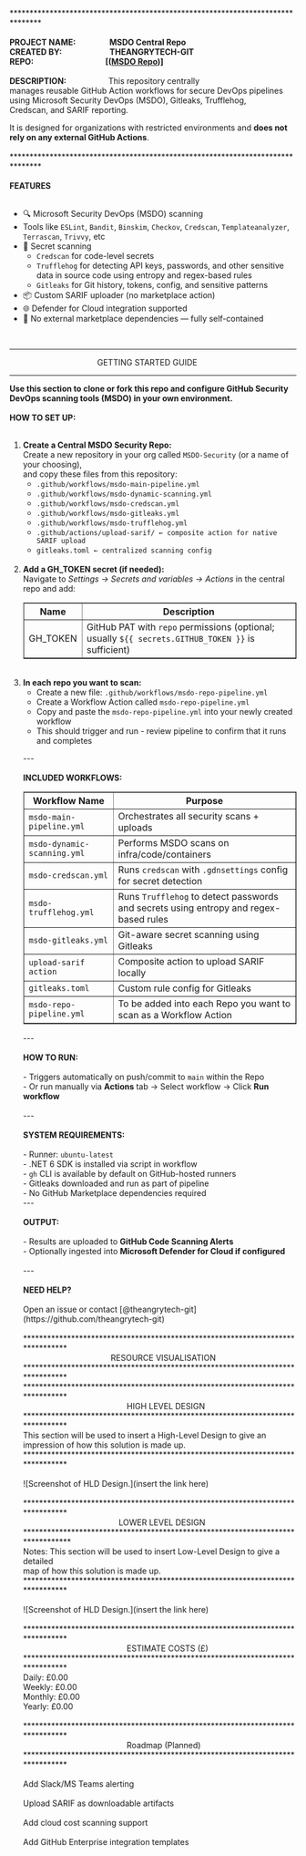 *******************************************************************************<br>
<br>
<b>PROJECT NAME:&emsp;&emsp;&emsp;&emsp;&nbsp;MSDO Central Repo<br>
CREATED BY:&emsp;&emsp;&emsp;&emsp;&emsp;&emsp;THEANGRYTECH-GIT<br>
REPO:&emsp;&emsp;&emsp;&emsp;&emsp;&emsp;&emsp;&emsp;&emsp;[([MSDO Repo](https://github.com/theangrytech-git/MSDO))]<br><br>
DESCRIPTION:</b>&emsp;&emsp;&emsp;&emsp;&emsp;&nbsp;This repository centrally <br>manages reusable GitHub Action workflows for secure DevOps pipelines <br>using Microsoft Security DevOps (MSDO), Gitleaks, Trufflehog,<br>
Credscan, and SARIF reporting.

It is designed for organizations with restricted environments and **does not <br>rely on any external GitHub Actions**.<br>
<br>
*******************************************************************************<br>
<br>
<b>FEATURES</b><br>
<br>
- 🔍 Microsoft Security DevOps (MSDO) scanning  <br>
- Tools like `ESLint`, `Bandit`, `Binskim`, `Checkov`, `Credscan`, `Templateanalyzer`, `Terrascan`, `Trivvy`, etc<br>
- 🔐 Secret scanning<br>
  - `Credscan` for code-level secrets<br>
  - `Trufflehog` for detecting API keys, passwords, and other sensitive data in source code using entropy and regex-based rules<br>
  - `Gitleaks` for Git history, tokens, config, and sensitive patterns<br>
- 📦 Custom SARIF uploader (no marketplace action)<br>
- 🌐 Defender for Cloud integration supported<br>
- 🚫 No external marketplace dependencies — fully self-contained<br>
<br>

*******************************************************************************
&emsp;&emsp;&emsp;&emsp;&emsp;&emsp;&emsp;&emsp;&emsp;&emsp;&emsp;GETTING STARTED GUIDE
*******************************************************************************
<b>Use this section to clone or fork this repo and configure GitHub Security <br>
DevOps scanning tools (MSDO) in your own environment.</b><br>
<br>
<b>HOW TO SET UP:</b><br>
<br>
<ol>
  <li><strong>Create a Central MSDO Security Repo:</strong><br>
    Create a new repository in your org called <code>MSDO-Security</code> (or a name of your choosing),<br>and copy these files from this repository:
    <ul>
      <li><code>.github/workflows/msdo-main-pipeline.yml</code></li>
      <li><code>.github/workflows/msdo-dynamic-scanning.yml</code></li>
      <li><code>.github/workflows/msdo-credscan.yml</code></li>
      <li><code>.github/workflows/msdo-gitleaks.yml</code></li>
      <li><code>.github/workflows/msdo-trufflehog.yml</code></li>
      <li><code>.github/actions/upload-sarif/ ← composite action for native SARIF upload</code></li>
      <li><code>gitleaks.toml ← centralized scanning config </code></li>
    </ul>
  </li><br>
  <li><strong>Add a GH_TOKEN secret (if needed):</strong><br>
    Navigate to <em>Settings → Secrets and variables → Actions</em> in the central repo and add:
    <table border="1" cellpadding="5">
      <tr><th>Name</th><th>Description</th></tr>
      <tr><td>GH_TOKEN</td><td>GitHub PAT with <code>repo</code> permissions (optional; usually <code>${{ secrets.GITHUB_TOKEN }}</code> is sufficient)</td></tr>
    </table>
  </li><br>
  <li><strong>In each repo you want to scan:</strong>
    <ul>
      <li>Create a new file: <code>.github/workflows/msdo-repo-pipeline.yml</code></li>
      <li>Create a Workflow Action called <code>msdo-repo-pipeline.yml</code></li>
      <li>Copy and paste the <code>msdo-repo-pipeline.yml</code> into your newly created workflow</li>
      <li>This should trigger and run - review pipeline to confirm that it runs and completes</li>
    </ul>

---<br>
<br>
<b>INCLUDED WORKFLOWS:</b><br>
<table border="1" cellpadding="5">
  <tr><th>Workflow Name</th><th>Purpose</th></tr>
  <tr><td><code>msdo-main-pipeline.yml</code></td><td>Orchestrates all security scans + uploads</td></tr>
  <tr><td><code>msdo-dynamic-scanning.yml</code></td><td>Performs MSDO scans on infra/code/containers</td></tr>
  <tr><td><code>msdo-credscan.yml</code></td><td>Runs <code>credscan</code> with <code>.gdnsettings</code> config for secret detection</td></tr>
  <tr><td><code>msdo-trufflehog.yml</code></td><td>Runs <code>Trufflehog</code> to detect passwords and secrets using entropy and regex-based rules</td></tr>
  <tr><td><code>msdo-gitleaks.yml</code></td><td>Git-aware secret scanning using Gitleaks</td></tr>
  <tr><td><code>upload-sarif action</code></td><td>Composite action to upload SARIF locally</td></tr>
  <tr><td><code>gitleaks.toml</code></td><td>Custom rule config for Gitleaks</td></tr>
  <tr><td><code>msdo-repo-pipeline.yml</code></td><td>To be added into each Repo you want to scan as a Workflow Action</td></tr>
</table>
---<br>
<br>
<b>HOW TO RUN:</b><br>
<br>
- Triggers automatically on push/commit to <code>main</code> within the Repo<br>
- Or run manually via <strong>Actions</strong> tab → Select workflow → Click <strong>Run workflow</strong><br>
<br>
---<br>
<br>
<b>SYSTEM REQUIREMENTS:</b><br>
<br>
- Runner: <code>ubuntu-latest</code><br>
- .NET 6 SDK is installed via script in workflow<br>
- <code>gh</code> CLI is available by default on GitHub-hosted runners<br>
- Gitleaks downloaded and run as part of pipeline<br>
- No GitHub Marketplace dependencies required
<br>
---<br>
<br>
<b>OUTPUT:</b><br>
<br>
- Results are uploaded to <strong>GitHub Code Scanning Alerts</strong><br>
- Optionally ingested into <strong>Microsoft Defender for Cloud if configured</strong><br>
<br>
---<br>
<br>
<b>NEED HELP?</b><br>
<br>
Open an issue or contact [@theangrytech-git](https://github.com/theangrytech-git)<br><br>
*******************************************************************************<br>
&emsp;&emsp;&emsp;&emsp;&emsp;&emsp;&emsp;&emsp;&emsp;&emsp;&emsp;RESOURCE VISUALISATION<br>
*******************************************************************************<br>
*******************************************************************************<br>
&emsp;&emsp;&emsp;&emsp;&emsp;&emsp;&emsp;&emsp;&emsp;&emsp;&emsp;&emsp;&emsp;HIGH LEVEL DESIGN<br>
*******************************************************************************<br>
This section will be used to insert a High-Level Design to give an<br>
impression of how this solution is made up.<br>
*******************************************************************************<br>
<br>
![Screenshot of HLD Design.](insert the link here)<br>
<br>
*******************************************************************************<br>
&emsp;&emsp;&emsp;&emsp;&emsp;&emsp;&emsp;&emsp;&emsp;&emsp;&emsp;&emsp;LOWER LEVEL DESIGN<br>
********************************************************************************<br>
Notes: This section will be used to insert Low-Level Design to give a detailed<br>
map of how this solution is made up.<br>
*******************************************************************************<br>
<br>
![Screenshot of HLD Design.](insert the link here)<br>
<br>
*******************************************************************************<br>
&emsp;&emsp;&emsp;&emsp;&emsp;&emsp;&emsp;&emsp;&emsp;&emsp;&emsp;&emsp;&emsp;ESTIMATE COSTS (£)<br>
*******************************************************************************<br>
Daily: £0.00<br>
Weekly: £0.00<br>
Monthly: £0.00<br>
Yearly: £0.00<br>
<br>
*******************************************************************************<br>
&emsp;&emsp;&emsp;&emsp;&emsp;&emsp;&emsp;&emsp;&emsp;&emsp;&emsp;&emsp;&emsp;Roadmap (Planned)<br>
*******************************************************************************<br>
<br>
Add Slack/MS Teams alerting<br>
<br>
Upload SARIF as downloadable artifacts<br>
<br>
Add cloud cost scanning support<br>
<br>
Add GitHub Enterprise integration templates<br>
<br>
